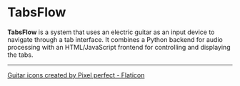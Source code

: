 # TabsFlow

**TabsFlow** is a system that uses an electric guitar as an input device to navigate through a tab interface. It combines a Python backend for audio processing with an HTML/JavaScript frontend for controlling and displaying the tabs.

---

[Guitar icons created by Pixel perfect - Flaticon](https://www.flaticon.com/free-icons/guitar)
